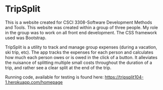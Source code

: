 # TripSplit
This is a website created for CSCI 3308-Software Development Methods and Tools. This website was created within a group of three people. My role in the group was to work on all front end development. The CSS framework used was Bootstrap.

TripSplit is a utility to track and manage group expenses (during a vacation, ski trip, etc). The app tracks the expenses for each person and calculates how much each person owes or is owed in the click of a button. It alleviates the nuisance of splitting multiple small costs throughout the duration of a trip, and rather see a clear split at the end of the trip. 


Running code, available for testing is found here: https://tripsplit104-1.herokuapp.com/homepage
